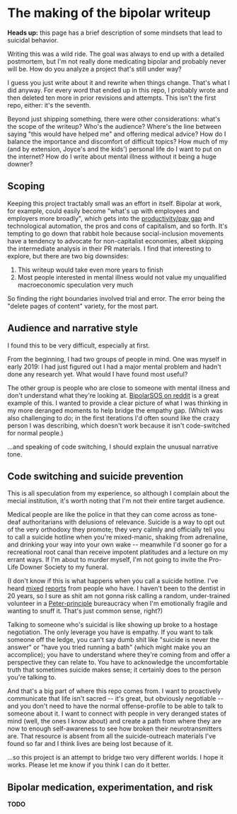 # The making of the bipolar writeup
**Heads up:** this page has a brief description of some mindsets that lead to suicidal behavior.

Writing this was a wild ride. The goal was always to end up with a detailed postmortem, but I'm not really done medicating bipolar and probably never will be. How do you analyze a project that's still under way?

I guess you just write about it and rewrite when things change. That's what I did anyway. For every word that ended up in this repo, I probably wrote and then deleted ten more in prior revisions and attempts. This isn't the first repo, either: it's the seventh.

Beyond just shipping something, there were other considerations: what's the scope of the writeup? Who's the audience? Where's the line between saying "this would have helped me" and offering medical advice? How do I balance the importance and discomfort of difficult topics? How much of my (and by extension, Joyce's and the kids') personal life do I want to put on the internet? How do I write about mental illness without it being a huge downer?


## Scoping
Keeping this project tractably small was an effort in itself. Bipolar at work, for example, could easily become "what's up with employees and employers more broadly", which gets into the [productivity/pay gap](https://www.epi.org/productivity-pay-gap/) and technological automation, the pros and cons of capitalism, and so forth. It's tempting to go down that rabbit hole because social-inclusion movements have a tendency to advocate for non-capitalist economies, albeit skipping the intermediate analysis in their PR materials. I find that interesting to explore, but there are two big downsides:

1. This writeup would take even more years to finish
2. Most people interested in mental illness would not value my unqualified macroeconomic speculation very much

So finding the right boundaries involved trial and error. The error being the "delete pages of content" variety, for the most part.


## Audience and narrative style
I found this to be very difficult, especially at first.

From the beginning, I had two groups of people in mind. One was myself in early 2019: I had just figured out I had a major mental problem and hadn't done any research yet. What would I have found most useful?

The other group is people who are close to someone with mental illness and don't understand what they're looking at. [BipolarSOS on reddit](https://www.reddit.com/r/BipolarSOs/) is a great example of this. I wanted to provide a clear picture of what I was thinking in my more deranged moments to help bridge the empathy gap. (Which was also challenging to do; in the first iterations I'd often sound like the crazy person I was describing, which doesn't work because it isn't code-switched for normal people.)

...and speaking of code switching, I should explain the unusual narrative tone.


## Code switching and suicide prevention
This is all speculation from my experience, so although I complain about the mecial institution, it's worth noting that I'm not their entire target audience.

Medical people are like the police in that they can come across as tone-deaf authoritarians with delusions of relevance. Suicide is a way to opt out of the very orthodoxy they promote; they very calmly and officially tell you to call a suicide hotline when you're mixed-manic, shaking from adrenaline, and drinking your way into your own wake -- meanwhile I'd sooner go for a recreational root canal than receive impotent platitudes and a lecture on my errant ways. If I'm about to murder myself, I'm not going to invite the Pro-Life Downer Society to my funeral.

(I don't know if this is what happens when you call a suicide hotline. I've heard [mixed](https://www.quora.com/Why-are-suicide-hotlines-so-terrible?share=1) [reports](https://www.reddit.com/r/unpopularopinion/comments/gq47r4/the_usa_suicide_hotline_is_terrible_and_shouldnt/) from people who have. I haven't been to the dentist in 20 years, so I sure as shit am not gonna risk calling a random, under-trained volunteer in a [Peter-principle](https://en.wikipedia.org/wiki/Peter_principle) bureaucracy when I'm emotionally fragile and wanting to snuff it. That's just common sense, right?)

Talking to someone who's suicidal is like showing up broke to a hostage negotiation. The only leverage you have is empathy. If you want to talk someone off the ledge, you can't say dumb shit like "suicide is never the answer" or "have you tried running a bath" (which might make you an accomplice); you have to understand where they're coming from and offer a perspective they can relate to. You have to acknowledge the uncomfortable truth that sometimes suicide makes sense; it certainly does to the person you're talking to.

And that's a big part of where this repo comes from. I want to proactively communicate that life isn't sacred -- it's great, but obviously negotiable -- and you don't need to have the normal offense-profile to be able to talk to someone about it. I want to connect with people in very deranged states of mind (well, the ones I know about) and create a path from where they are now to enough self-awareness to see how broken their neurotransmitters are. That resource is absent from all the suicide-outreach materials I've found so far and I think lives are being lost because of it.

...so this project is an attempt to bridge two very different worlds. I hope it works. Please let me know if you think I can do it better.


## Bipolar medication, experimentation, and risk
**TODO**

